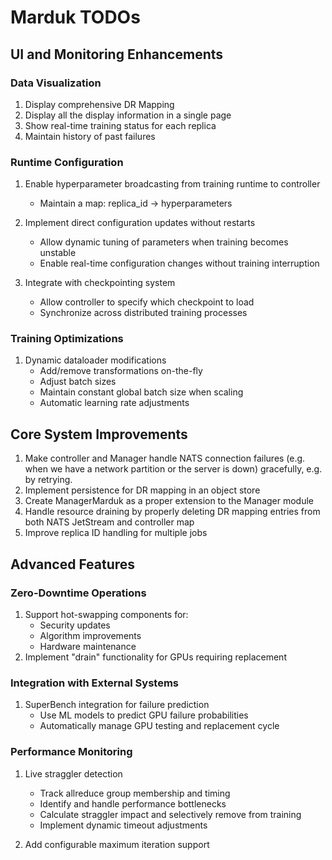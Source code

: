 # Marduk TODOs

## UI and Monitoring Enhancements

### Data Visualization
1. Display comprehensive DR Mapping
2. Display all the display information in a single page
2. Show real-time training status for each replica
3. Maintain history of past failures

### Runtime Configuration
1. Enable hyperparameter broadcasting from training runtime to controller
   - Maintain a map: replica_id → hyperparameters

2. Implement direct configuration updates without restarts
   - Allow dynamic tuning of parameters when training becomes unstable
   - Enable real-time configuration changes without training interruption

3. Integrate with checkpointing system
   - Allow controller to specify which checkpoint to load
   - Synchronize across distributed training processes

### Training Optimizations
1. Dynamic dataloader modifications
   - Add/remove transformations on-the-fly
   - Adjust batch sizes
   - Maintain constant global batch size when scaling
   - Automatic learning rate adjustments

## Core System Improvements
1. Make controller and Manager handle NATS connection failures (e.g. when we have a network partition or the server is down) gracefully, e.g. by retrying.
2. Implement persistence for DR mapping in an object store
3. Create ManagerMarduk as a proper extension to the Manager module
4. Handle resource draining by properly deleting DR mapping entries from both NATS JetStream and controller map
5. Improve replica ID handling for multiple jobs

## Advanced Features

### Zero-Downtime Operations
1. Support hot-swapping components for:
   - Security updates
   - Algorithm improvements
   - Hardware maintenance
2. Implement "drain" functionality for GPUs requiring replacement

### Integration with External Systems
1. SuperBench integration for failure prediction
   - Use ML models to predict GPU failure probabilities
   - Automatically manage GPU testing and replacement cycle

### Performance Monitoring
1. Live straggler detection
   - Track allreduce group membership and timing
   - Identify and handle performance bottlenecks
   - Calculate straggler impact and selectively remove from training
   - Implement dynamic timeout adjustments

2. Add configurable maximum iteration support